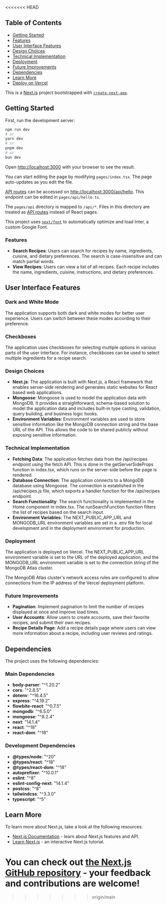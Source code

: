
<<<<<<< HEAD
## Table of Contents
- [Getting Started](#getting-started)
- [Features](#features)
- [User Interface Features](#user-interface-features)
- [Design Choices](#design-choices)
- [Technical Implementation](#technical-implementation)
- [Deployment](#deployment)
- [Future Improvements](#future-improvements)
- [Dependencies](#dependencies)
- [Learn More](#learn-more)
- [Deploy on Vercel](#deploy-on-vercel)

This is a [Next.js](https://nextjs.org/) project bootstrapped with [`create-next-app`](https://github.com/vercel/next.js/tree/canary/packages/create-next-app).

## Getting Started

First, run the development server:

```bash
npm run dev
# or
yarn dev
# or
pnpm dev
# or
bun dev
```

Open [http://localhost:3000](http://localhost:3000) with your browser to see the result.

You can start editing the page by modifying `pages/index.tsx`. The page auto-updates as you edit the file.

[API routes](https://nextjs.org/docs/api-routes/introduction) can be accessed on [http://localhost:3000/api/hello](http://localhost:3000/api/hello). This endpoint can be edited in `pages/api/hello.ts`.

The `pages/api` directory is mapped to `/api/*`. Files in this directory are treated as [API routes](https://nextjs.org/docs/api-routes/introduction) instead of React pages.

This project uses [`next/font`](https://nextjs.org/docs/basic-features/font-optimization) to automatically optimize and load Inter, a custom Google Font.



### Features
- **Search Recipes**: Users can search for recipes by name, ingredients, cuisine, and dietary preferences. The search is case-insensitive and can match partial words.
- **View Recipes**: Users can view a list of all recipes. Each recipe includes the name, ingredients, cuisine, instructions, and dietary preferences.

## User Interface Features

### Dark and White Mode
The application supports both dark and white modes for better user experience. Users can switch between these modes according to their preference.

### Checkboxes
The application uses checkboxes for selecting multiple options in various parts of the user interface. For instance, checkboxes can be used to select multiple ingredients for a recipe search.

### Design Choices
- **Next.js**: The application is built with Next.js, a React framework that enables server-side rendering and generates static websites for React based web applications.
- **Mongoose**: Mongoose is used to model the application data with MongoDB. It provides a straightforward, schema-based solution to model the application data and includes built-in type casting, validation, query building, and business logic hooks.
- **Environment Variables**: Environment variables are used to store sensitive information like the MongoDB connection string and the base URL of the API. This allows the code to be shared publicly without exposing sensitive information.

### Technical Implementation
- **Fetching Data**: The application fetches data from the /api/recipes endpoint using the fetch API. This is done in the getServerSideProps function in index.tsx, which runs on the server-side before the page is rendered.
- **Database Connection**: The application connects to a MongoDB database using Mongoose. The connection is established in the /api/recipes.js file, which exports a handler function for the /api/recipes endpoint.
- **Search Functionality**: The search functionality is implemented in the Home component in index.tsx. The runSearchFunction function filters the list of recipes based on the search input.
- **Environment Variables**: The NEXT_PUBLIC_APP_URL and MONGODB_URL environment variables are set in a .env file for local development and in the deployment environment for production.

### Deployment
The application is deployed on Vercel. The NEXT_PUBLIC_APP_URL environment variable is set to the URL of the deployed application, and the MONGODB_URL environment variable is set to the connection string of the MongoDB Atlas cluster.

The MongoDB Atlas cluster's network access rules are configured to allow connections from the IP address of the Vercel deployment platform.

### Future Improvements
- **Pagination**: Implement pagination to limit the number of recipes displayed at once and improve load times.
- **User Accounts**: Allow users to create accounts, save their favorite recipes, and submit their own recipes.
- **Recipe Details Page**: Add a recipe details page where users can view more information about a recipe, including user reviews and ratings.

## Dependencies

The project uses the following dependencies:

### Main Dependencies
- **body-parser**: "^1.20.2"
- **cors**: "^2.8.5"
- **dotenv**: "^16.4.5"
- **express**: "^4.19.2"
- **flowbite-react**: "^0.7.5"
- **mongodb**: "^6.5.0"
- **mongoose**: "^8.2.4"
- **next**: "14.1.4"
- **react**: "^18"
- **react-dom**: "^18"

### Development Dependencies
- **@types/node**: "^20"
- **@types/react**: "^18"
- **@types/react-dom**: "^18"
- **autoprefixer**: "^10.0.1"
- **eslint**: "^8"
- **eslint-config-next**: "14.1.4"
- **postcss**: "^8"
- **tailwindcss**: "^3.3.0"
- **typescript**: "^5"

## Learn More

To learn more about Next.js, take a look at the following resources:

- [Next.js Documentation](https://nextjs.org/docs) - learn about Next.js features and API.
- [Learn Next.js](https://nextjs.org/learn) - an interactive Next.js tutorial.

You can check out [the Next.js GitHub repository](https://github.com/vercel/next.js/) - your feedback and contributions are welcome!
=======
>>>>>>> origin/main
